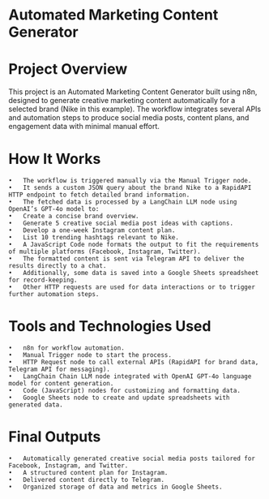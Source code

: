# Automated Marketing Content Generator

# Project Overview

This project is an Automated Marketing Content Generator built using n8n, designed to generate creative marketing content automatically for a selected brand (Nike in this example). The workflow integrates several APIs and automation steps to produce social media posts, content plans, and engagement data with minimal manual effort.

# How It Works
	•	The workflow is triggered manually via the Manual Trigger node.
	•	It sends a custom JSON query about the brand Nike to a RapidAPI HTTP endpoint to fetch detailed brand information.
	•	The fetched data is processed by a LangChain LLM node using OpenAI’s GPT-4o model to:
	•	Create a concise brand overview.
	•	Generate 5 creative social media post ideas with captions.
	•	Develop a one-week Instagram content plan.
	•	List 10 trending hashtags relevant to Nike.
	•	A JavaScript Code node formats the output to fit the requirements of multiple platforms (Facebook, Instagram, Twitter).
	•	The formatted content is sent via Telegram API to deliver the results directly to a chat.
	•	Additionally, some data is saved into a Google Sheets spreadsheet for record-keeping.
	•	Other HTTP requests are used for data interactions or to trigger further automation steps.

# Tools and Technologies Used
	•	n8n for workflow automation.
	•	Manual Trigger node to start the process.
	•	HTTP Request node to call external APIs (RapidAPI for brand data, Telegram API for messaging).
	•	LangChain Chain LLM node integrated with OpenAI GPT-4o language model for content generation.
	•	Code (JavaScript) nodes for customizing and formatting data.
	•	Google Sheets node to create and update spreadsheets with generated data.

# Final Outputs
	•	Automatically generated creative social media posts tailored for Facebook, Instagram, and Twitter.
	•	A structured content plan for Instagram.
	•	Delivered content directly to Telegram.
	•	Organized storage of data and metrics in Google Sheets.

 
